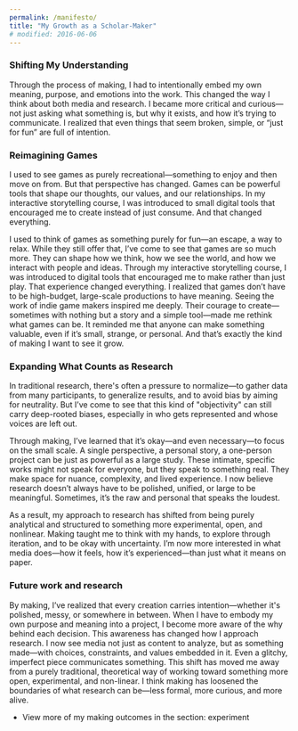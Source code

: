 ```yaml
---
permalink: /manifesto/
title: "My Growth as a Scholar-Maker"
# modified: 2016-06-06
---
```


### Shifting My Understanding
Through the process of making, I had to intentionally embed my own meaning, purpose, and emotions into the work. This changed the way I think about both media and research. I became more critical and curious—not just asking what something is, but why it exists, and how it’s trying to communicate. I realized that even things that seem broken, simple, or “just for fun” are full of intention.

### Reimagining Games
I used to see games as purely recreational—something to enjoy and then move on from. But that perspective has changed. Games can be powerful tools that shape our thoughts, our values, and our relationships. In my interactive storytelling course, I was introduced to small digital tools that encouraged me to create instead of just consume. And that changed everything.

I used to think of games as something purely for fun—an escape, a way to relax. While they still offer that, I’ve come to see that games are so much more. They can shape how we think, how we see the world, and how we interact with people and ideas. Through my interactive storytelling course, I was introduced to digital tools that encouraged me to make rather than just play. That experience changed everything. I realized that games don’t have to be high-budget, large-scale productions to have meaning. Seeing the work of indie game makers inspired me deeply. Their courage to create—sometimes with nothing but a story and a simple tool—made me rethink what games can be. It reminded me that anyone can make something valuable, even if it’s small, strange, or personal. And that’s exactly the kind of making I want to see it grow.

### Expanding What Counts as Research

In traditional research, there's often a pressure to normalize—to gather data from many participants, to generalize results, and to avoid bias by aiming for neutrality. But I’ve come to see that this kind of "objectivity" can still carry deep-rooted biases, especially in who gets represented and whose voices are left out.

Through making, I’ve learned that it’s okay—and even necessary—to focus on the small scale. A single perspective, a personal story, a one-person project can be just as powerful as a large study. These intimate, specific works might not speak for everyone, but they speak to something real. They make space for nuance, complexity, and lived experience. I now believe research doesn’t always have to be polished, unified, or large to be meaningful. Sometimes, it’s the raw and personal that speaks the loudest.

As a result, my approach to research has shifted from being purely analytical and structured to something more experimental, open, and nonlinear. Making taught me to think with my hands, to explore through iteration, and to be okay with uncertainty. I’m now more interested in what media does—how it feels, how it’s experienced—than just what it means on paper.

### Future work and research

By making, I’ve realized that every creation carries intention—whether it's polished, messy, or somewhere in between. When I have to embody my own purpose and meaning into a project, I become more aware of the why behind each decision. This awareness has changed how I approach research. I now see media not just as content to analyze, but as something made—with choices, constraints, and values embedded in it. Even a glitchy, imperfect piece communicates something. This shift has moved me away from a purely traditional, theoretical way of working toward something more open, experimental, and non-linear. I think making has loosened the boundaries of what research can be—less formal, more curious, and more alive.

* View more of my making outcomes in the section: experiment